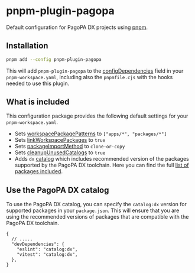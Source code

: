 # pnpm-plugin-pagopa

Default configuration for PagoPA DX projects using [pnpm](https://pnpm.io).

## Installation

```sh
pnpm add --config pnpm-plugin-pagopa
```

This will add `pnpm-plugin-pagopa` to the [configDependencies](https://pnpm.io/config-dependencies) field in your `pnpm-workspace.yaml`, including also the `pnpmfile.cjs` with the hooks needed to use this plugin.

## What is included

This configuration package provides the following default settings for your `pnpm-workspace.yaml`.

- Sets [workspacePackagePatterns](https://pnpm.io/workspaces) to `["apps/*", "packages/*"]`
- Sets [linkWorkspacePackages](https://pnpm.io/cli/run#linkworkspacepackages) to `true`
- Sets [packageImportMethod](https://pnpm.io/settings#packageimportmethod) to `clone-or-copy`
- Sets [cleanupUnusedCatalogs](https://pnpm.io/catalogs#cleanupunusedcatalogs) to `true`
- Adds `dx` [catalog](https://pnpm.io/catalogs) which includes recommended version of the packages supported by the PagoPA DX toolchain. Here you can find the full [list of packages included](https://github.com/pagopa/dx/blob/main/packages/pnpm-plugin-pagopa/pnpmfile.cjs).

## Use the PagoPA DX catalog

To use the PagoPA DX catalog, you can specify the `catalog:dx` version for supported packages in your `package.json`. This will ensure that you are using the recommended versions of packages that are compatible with the PagoPA DX toolchain.

```jsonc
{
  // .....
  "devDependencies": {
    "eslint": "catalog:dx",
    "vitest": "catalog:dx",
  },
}
```
